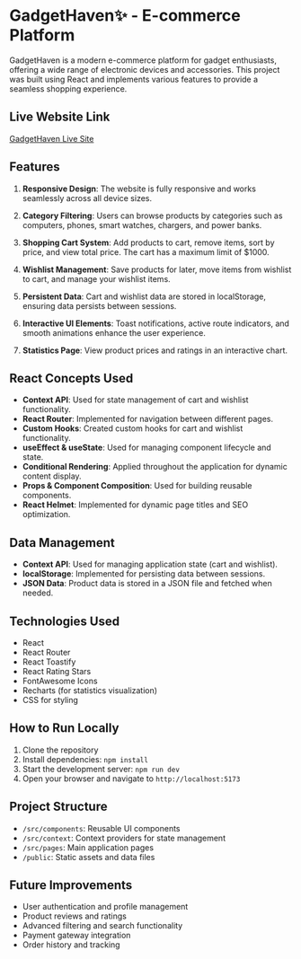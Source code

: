 # GadgetHaven✨ - E-commerce Platform

GadgetHaven is a modern e-commerce platform for gadget enthusiasts, offering a wide range of electronic devices and accessories. This project was built using React and implements various features to provide a seamless shopping experience.

## Live Website Link
[GadgetHaven Live Site](https://gadgethaven.netlify.app)

## Features

1. **Responsive Design**: The website is fully responsive and works seamlessly across all device sizes.

2. **Category Filtering**: Users can browse products by categories such as computers, phones, smart watches, chargers, and power banks.

3. **Shopping Cart System**: Add products to cart, remove items, sort by price, and view total price. The cart has a maximum limit of $1000.

4. **Wishlist Management**: Save products for later, move items from wishlist to cart, and manage your wishlist items.

5. **Persistent Data**: Cart and wishlist data are stored in localStorage, ensuring data persists between sessions.

6. **Interactive UI Elements**: Toast notifications, active route indicators, and smooth animations enhance the user experience.

7. **Statistics Page**: View product prices and ratings in an interactive chart.

## React Concepts Used

- **Context API**: Used for state management of cart and wishlist functionality.
- **React Router**: Implemented for navigation between different pages.
- **Custom Hooks**: Created custom hooks for cart and wishlist functionality.
- **useEffect & useState**: Used for managing component lifecycle and state.
- **Conditional Rendering**: Applied throughout the application for dynamic content display.
- **Props & Component Composition**: Used for building reusable components.
- **React Helmet**: Implemented for dynamic page titles and SEO optimization.

## Data Management

- **Context API**: Used for managing application state (cart and wishlist).
- **localStorage**: Implemented for persisting data between sessions.
- **JSON Data**: Product data is stored in a JSON file and fetched when needed.

## Technologies Used

- React
- React Router
- React Toastify
- React Rating Stars
- FontAwesome Icons
- Recharts (for statistics visualization)
- CSS for styling

## How to Run Locally

1. Clone the repository
2. Install dependencies: `npm install`
3. Start the development server: `npm run dev`
4. Open your browser and navigate to `http://localhost:5173`

## Project Structure

- `/src/components`: Reusable UI components
- `/src/context`: Context providers for state management
- `/src/pages`: Main application pages
- `/public`: Static assets and data files

## Future Improvements

- User authentication and profile management
- Product reviews and ratings
- Advanced filtering and search functionality
- Payment gateway integration
- Order history and tracking
